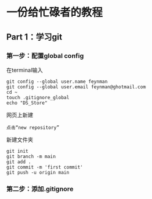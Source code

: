 # 一份给忙碌者的教程
## Part 1：学习git
### 第一步：配置global config
在terminal输入
```
git config --global user.name feynman
git config --global user.email feynman@ghotmail.com
cd ~
touch .gitignore_global
echo "DS_Store"
```
网页上新建
```
点击“new repository”
```
新建文件夹  
```
git init
git branch -m main
git add .
git commit -m 'first commit'
git push -u origin main
```
### 第二步：添加.gitignore

